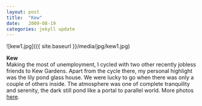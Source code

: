 ```yaml
---
layout: post
title:  "Kew"
date:   2009-08-19
categories: jekyll update
---
```

![kew1.jpg]({{ site.baseurl }}/media/jpg/kew1.jpg)

__Kew__  
Making the most of unemployment, I cycled with two other recently jobless friends to Kew Gardens.  Apart from the cycle there, my personal highlight was the lily pond glass house.  We were lucky to go when there was only a couple of others inside.  The atmosphere was one of complete tranquility and serenity, the dark still pond like a portal to parallel world.  More photos [here](http://www.flickr.com/photos/30980611@N02/).
